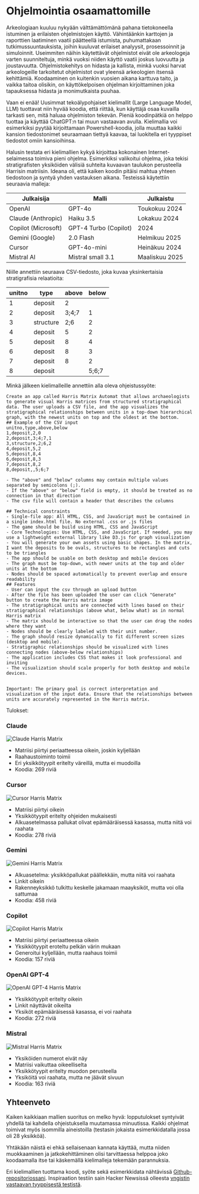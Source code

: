 # Ohjelmointia osaamattomille

Arkeologiaan kuuluu nykyään välttämättömänä pahana tietokoneella istuminen ja erilaisten ohjelmistojen käyttö. Vähintäänkin karttojen ja raporttien laatiminen vaatii päätteellä istumista, puhumattakaan tutkimussuuntauksista, joihin kuuluvat erilaiset analyysit, prosessoinnit ja simuloinnit. Useimmiten näihin käytettävät ohjelmistot eivät ole arkeologeja varten suunniteltuja, minkä vuoksi niiden käyttö vaatii joskus luovuutta ja joustavuutta. Ohjelmistokehitys on hidasta ja kallista, minkä vuoksi harvat arkeologeille tarkoitetut ohjelmistot ovat yleensä arkeologien itsensä kehittämiä. Koodaaminen on kuitenkin vuosien aikana karttuva taito, ja vaikka taitoa olisikin, on käyttökelpoisen ohjelman kirjoittaminen joka tapauksessa hidasta ja monimutkaista puuhaa.

Vaan ei enää! Uusimmat tekoälypohjaiset kielimallit (Large Language Model, LLM) tuottavat niin hyvää koodia, että riittää, kun käyttäjä osaa kuvailla tarkasti sen, mitä haluaa ohjelmiston tekevän. Pieniä koodinpätkiä on helppo tuottaa ja käyttää ChatGPT:n tai muun vastaavan avulla. Kielimallia voi esimerkiksi pyytää kirjoittamaan Powershell-koodia, jolla muuttaa kaikki kansion tiedostonimet seuraamaan tiettyä kaavaa, tai luokitella eri tyyppiset tiedostot omiin kansioihinsa.

Halusin testata eri kielimallien kykyä kirjoittaa kokonainen Internet-selaimessa toimiva pieni ohjelma. Esimerkiksi valikoitui ohjelma, joka tekisi stratigrafisten yksiköiden välisiä suhteita kuvaavan taulukon perusteella Harrisin matriisin. Ideana oli, että kaiken koodin pitäisi mahtua yhteen tiedostoon ja syntyä yhden vastauksen aikana. Testeissä käytettiin seuraavia malleja:

| Julkaisija | Malli | Julkaistu |
|------------|-------|-----------|
| OpenAI | GPT-4o | Toukokuu 2024 |
| Claude (Anthropic) | Haiku 3.5 | Lokakuu 2024 |
| Copilot (Microsoft) | GPT-4 Turbo (Copilot) | 2024 |
| Gemini (Google) | 2.0 Flash | Helmikuu 2025 |
| Cursor | GPT-4o-mini | Heinäkuu 2024 |
| Mistral AI | Mistral small 3.1 | Maaliskuu 2025 |

Niille annettiin seuraava CSV-tiedosto, joka kuvaa yksinkertaisia stratigrafisia relaatioita:

| unitno | type | above | below |
|--------|------|-------|--------|
| 1 | deposit | 2 | |
| 2 | deposit | 3;4;7 | 1 |
| 3 | structure | 2;6 | 2 |
| 4 | deposit | 5 | 2 |
| 5 | deposit | 8 | 4 |
| 6 | deposit | 8 | 3 |
| 7 | deposit | 8 | 2 |
| 8 | deposit | | 5;6;7 |

Minkä jälkeen kielimalleille annettiin alla oleva ohjeistussyöte:

```
Create an app called Harris Matrix Automat that allows archaeologists to generate visual Harris matrices from structured stratigraphical data. The user uploads a CSV file, and the app visualizes the stratigraphical relationships between units in a top-down hierarchical graph, with the newest units on top and the oldest at the bottom.
## Example of the CSV input
unitno,type,above,below
1,deposit,2,0
2,deposit,3;4;7,1
3,structure,2;6,2
4,deposit,5,2
5,deposit,8,4
6,deposit,8,3
7,deposit,8,2
8,deposit,,5;6;7

- The "above" and "below" columns may contain multiple values separated by semicolons (;).
- If the "above" or "below" field is empty, it should be treated as no connection in that direction
- The csv file will contain a header that describes the columns

## Technical constraints
- Single-file app: All HTML, CSS, and JavaScript must be contained in a single index.html file. No external .css or .js files
- The game should be build using HTML, CSS and JavaScript
- Core Technologies: Use HTML, CSS, and JavaScript. If needed, you may use a lightweight external library like D3.js for graph visualization
- You will generate your own assets using basic shapes. In the matrix, I want the deposits to be ovals, structures to be rectangles and cuts to be triangles
- The app should be usable on both desktop and mobile devices
- The graph must be top-down, with newer units at the top and older units at the bottom
- Nodes should be spaced automatically to prevent overlap and ensure readability
## Features
- User can input the csv through an upload button
- After the file has been uploaded the user can click "Generate" button to create the Harris matrix image
- The stratigraphical units are connected with lines based on their stratigraphical relationships (above what, below what) as in normal Harris matrix
- The matrix should be interactive so that the user can drag the nodes where they want
- Nodes should be clearly labeled with their unit number.
- The graph should resize dynamically to fit different screen sizes (desktop and mobile).
- Stratigraphic relationships should be visualized with lines connecting nodes (above-below relationships)
- The application includes CSS that makes it look professional and inviting
- The visualization should scale properly for both desktop and mobile devices.


Important: The primary goal is correct interpretation and visualization of the input data. Ensure that the relationships between units are accurately represented in the Harris matrix.
```

Tulokset:

### Claude

![Claude Harris Matrix](screenshots/Kuva1.png)

- Matriisi piirtyi periaatteessa oikein, joskin kyljellään
- Raahaustoiminto toimii
- Eri yksikkötyypit eritelty väreillä, mutta ei muodoilla
- Koodia: 269 riviä

### Cursor

![Cursor Harris Matrix](screenshots/Kuva2.png)

- Matriisi piirtyi oikein
- Yksikkötyypit eritelty ohjeiden mukaisesti
- Alkuasetelmassa pallukat olivat epämääräisessä kasassa, mutta niitä voi raahata
- Koodia: 278 riviä

### Gemini

![Gemini Harris Matrix](screenshots/Kuva3.png)

- Alkuasetelma: yksikköpallukat päällekkäin, mutta niitä voi raahata
- Linkit oikein
- Rakenneyksikkö tulkittu keskelle jakamaan maayksiköt, mutta voi olla sattumaa
- Koodia: 458 riviä

### Copilot

![Copilot Harris Matrix](screenshots/Kuva4.png)

- Matriisi piirtyi periaatteessa oikein
- Yksikkötyypit eroteltu pelkän värin mukaan
- Generoitui kyljellään, mutta raahaus toimii
- Koodia: 157 riviä

### OpenAI GPT-4

![OpenAI GPT-4 Harris Matrix](screenshots/Kuva5.png)

- Yksikkötyypit eritelty oikein
- Linkit näyttävät oikeilta
- Yksiköt epämääräisessä kasassa, ei voi raahata
- Koodia: 272 riviä

### Mistral

![Mistral Harris Matrix](screenshots/Kuva6.png)

- Yksiköiden numerot eivät näy
- Matriisi vaikuttaa oikeelliselta
- Yksikkötyypit eritelty muodon perusteella
- Yksiköitä voi raahata, mutta ne jäävät sivuun
- Koodia: 163 riviä

## Yhteenveto

Kaiken kaikkiaan mallien suoritus on melko hyvä: lopputulokset syntyivät yhdellä tai kahdella ohjeistuksella muutamassa minuutissa. Kaikki ohjelmat toimivat myös isommilla aineistoilla (testasin jokaista esimerkkidatalla jossa oli 28 yksikköä). 

Yhtäkään näistä ei ehkä sellaisenaan kannata käyttää, mutta niiden muokkaaminen ja jatkokehittäminen olisi tarvittaessa helppoa joko koodaamalla itse tai käskemällä kielimalleja tekemään parannuksia.

Eri kielimallien tuottama koodi, syöte sekä esimerkkidata nähtävissä [Github-repositoriossani](https://github.com/nikolaipaukkonen/AvoinArkeologi/tree/main/OhjelmointiaOsaamattomille).
Inspiraation testiin sain Hacker Newsissä olleesta [vngistin vastaavan tyyppisestä testistä](https://github.com/vnglst/when-ai-fails/blob/main/shepards-dog/README.md). 
